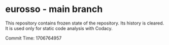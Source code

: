 # eurosso - main branch

This repository contains frozen state of the repository.
Its history is cleared. It is used only for static code
analysis with Codacy.

Commit Time: 1706764957